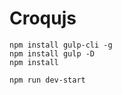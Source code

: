 # Croqujs

```console
npm install gulp-cli -g
npm install gulp -D
npm install
```

```console
npm run dev-start
```
